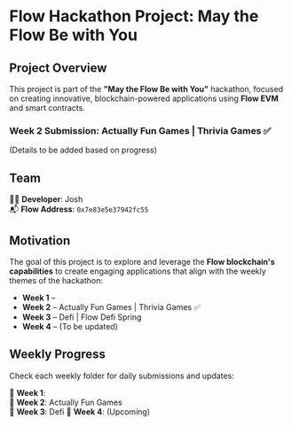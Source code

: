 # Flow Hackathon Project: May the Flow Be with You  

## Project Overview  
This project is part of the **"May the Flow Be with You"** hackathon, focused on creating innovative, blockchain-powered applications using **Flow EVM** and smart contracts.  

### Week 2 Submission: Actually Fun Games | Thrivia Games ✅  
(Details to be added based on progress)  

## Team  
👩‍💻 **Developer**: Josh  
📬 **Flow Address**: `0x7e83e5e37942fc55`  

## Motivation  
The goal of this project is to explore and leverage the **Flow blockchain's capabilities** to create engaging applications that align with the weekly themes of the hackathon:  

- **Week 1** –  
- **Week 2** – Actually Fun Games | Thrivia Games ✅  
- **Week 3** – Defi | Flow Defi Spring  
- **Week 4** – (To be updated)  

## Weekly Progress  
Check each weekly folder for daily submissions and updates:  

📂 **Week 1**:   
📂 **Week 2**: Actually Fun Games  
📂 **Week 3**: Defi
📂 **Week 4**: (Upcoming)  
 
